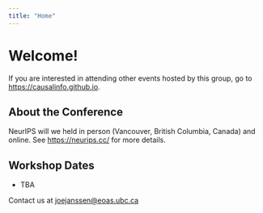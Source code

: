 ```yaml
---
title: "Home"
---
```


# Welcome!

If you are interested in attending other events hosted by this group, go to https://causalinfo.github.io.


## About the Conference

NeurIPS will we held in person (Vancouver, British Columbia, Canada) and online. See https://neurips.cc/ for more details.

## Workshop Dates
* TBA

Contact us at <joejanssen@eoas.ubc.ca>
